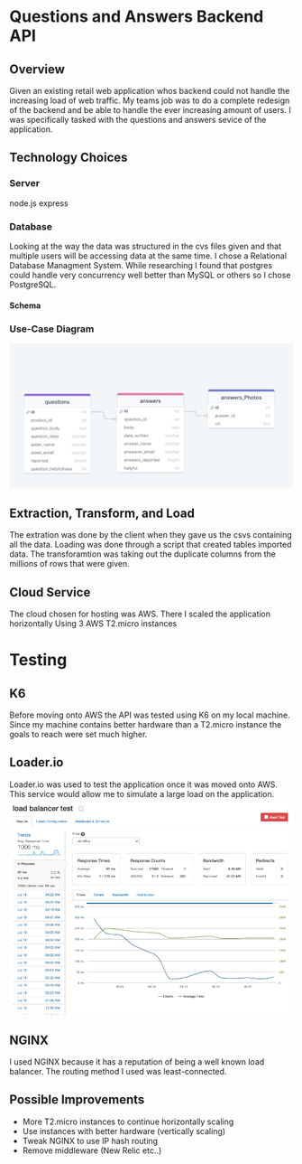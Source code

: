 # Questions and Answers Backend API

## Overview 
 Given an existing retail web application whos backend could not handle the increasing load of web traffic. My teams job was to do a complete redesign of the backend and be able to handle the ever increasing amount of users. I was specifically tasked with the questions and answers sevice of the application.

## Technology Choices 
### Server
node.js express 

### Database 
Looking at the way the data was structured in the cvs files given and that multiple users will be accessing data at the same time. I chose a Relational Database Managment System. While researching I found that postgres could handle very concurrency well better than MySQL or others so I chose PostgreSQL.


#### Schema 
### Use-Case Diagram
![alt text](https://github.com/PhilipKoller/Questions-SDC/blob/main/Schema.png)


## Extraction, Transform, and Load
The extration was done by the client when they gave us the csvs containing all the data. Loading was done through a script that created tables imported data. The transforamtion was taking out the duplicate columns from the millions of rows that were given. 


## Cloud Service 
The cloud chosen for hosting was AWS. There I scaled the application horizontally Using 3 AWS T2.micro instances  

# Testing 
## K6
Before moving onto AWS the API was tested using K6 on my local machine. Since my machine contains better hardware than a T2.micro instance the goals to reach were set much higher. 


## Loader.io
Loader.io was used to test the application once it was moved onto AWS. This service would allow me to simulate a large load on the application.
![alt text](https://github.com/PhilipKoller/Questions-SDC/blob/main/Loader2.png)

## NGINX
I used NGINX because it has a reputation of being a well known load balancer. The routing method I used was least-connected.


## Possible Improvements 
* More T2.micro instances to continue horizontally scaling
* Use instances with better hardware (vertically scaling)
* Tweak NGINX to use IP hash routing
* Remove middleware (New Relic etc..)

